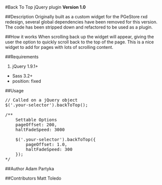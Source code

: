 #Back To Top jQuery plugin
**Version 1.0**

##Description
Originally built as a custom widget for the PGeStore rxd redesign, several global dependencies have been removed for this version. The code has been stripped down and refactored to be used as a plugin.

##How it works
When scrolling back up the widget will appear, giving the user the option to quickly scroll back to the top of the page. This is a nice widget to add for pages with lots of scrolling content.

##Requirements
1. jQuery 1.9.1+
* Sass 3.2+
* position: fixed

##Usage
<pre>
// Called on a jQuery object
$('.your-selector').backToTop();

/**
    Settable Options
    pageOffset: 200,
    haltFadeSpeed: 3000

    $('.your-selector').backToTop({
        pageOffset: 1.0,
        haltFadeSpeed: 300
    });
*/
</pre>

##Author
Adam Partyka

##Contributors
Matt Toledo
